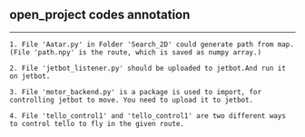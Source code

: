 ## open_project codes annotation
---

    1. File 'Aatar.py' in Folder 'Search_2D' could generate path from map. (File 'path.npy' is the route, which is saved as numpy array.)

    2. File 'jetbot_listener.py' should be uploaded to jetbot.And run it on jetbot.

    3. File 'motor_backend.py' is a package is used to import, for controlling jetbot to move. You need to upload it to jetbot.

    4. File 'tello_control1' and 'tello_control1' are two different ways to control tello to fly in the given route. 